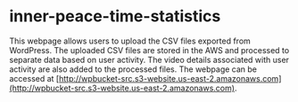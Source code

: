 # inner-peace-time-statistics

This webpage allows users to upload the CSV files exported from WordPress.
The uploaded CSV files are stored in the AWS and processed to separate data based on user activity.
The video details associated with user activity are also added to the processed files. 
The webpage can be accessed at [http://wpbucket-src.s3-website.us-east-2.amazonaws.com](http://wpbucket-src.s3-website.us-east-2.amazonaws.com).

